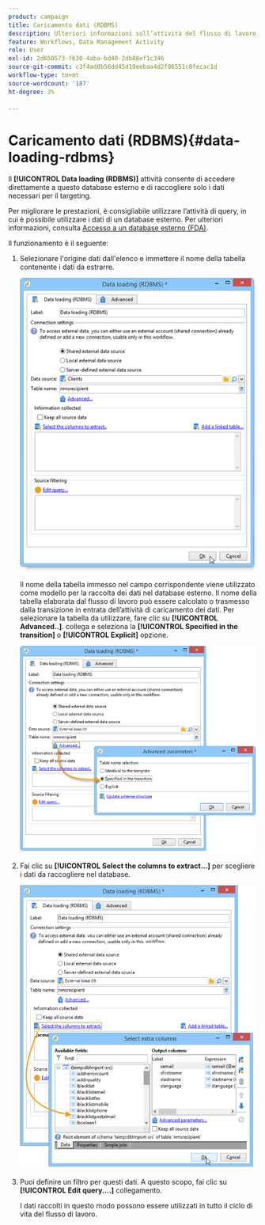 ```yaml
---
product: campaign
title: Caricamento dati (RDBMS)
description: Ulteriori informazioni sull’attività del flusso di lavoro Caricamento dati (RDBMS)
feature: Workflows, Data Management Activity
role: User
exl-id: 2d650573-f630-4aba-bd40-2db88ef1c346
source-git-commit: c3f4ad0b56dd45d19eebaa4d2f06551c8fecac1d
workflow-type: tm+mt
source-wordcount: '187'
ht-degree: 3%

---
```


# Caricamento dati (RDBMS){#data-loading-rdbms}



Il **[!UICONTROL Data loading (RDBMS)]** attività consente di accedere direttamente a questo database esterno e di raccogliere solo i dati necessari per il targeting.

Per migliorare le prestazioni, è consigliabile utilizzare l’attività di query, in cui è possibile utilizzare i dati di un database esterno. Per ulteriori informazioni, consulta [Accesso a un database esterno (FDA)](accessing-an-external-database-fda.md).

Il funzionamento è il seguente:

1. Selezionare l&#39;origine dati dall&#39;elenco e immettere il nome della tabella contenente i dati da estrarre.

   ![](assets/s_advuser_wf_sgbd_sample_1.png)

   Il nome della tabella immesso nel campo corrispondente viene utilizzato come modello per la raccolta dei dati nel database esterno. Il nome della tabella elaborata dal flusso di lavoro può essere calcolato o trasmesso dalla transizione in entrata dell’attività di caricamento dei dati. Per selezionare la tabella da utilizzare, fare clic su **[!UICONTROL Advanced..]**. collega e seleziona la **[!UICONTROL Specified in the transition]** o **[!UICONTROL Explicit]** opzione.

   ![](assets/s_advuser_wf_sgbd_sample_5.png)

1. Fai clic su **[!UICONTROL Select the columns to extract...]** per scegliere i dati da raccogliere nel database.

   ![](assets/s_advuser_wf_sgbd_sample_2.png)

1. Puoi definire un filtro per questi dati. A questo scopo, fai clic su **[!UICONTROL Edit query....]** collegamento.

   I dati raccolti in questo modo possono essere utilizzati in tutto il ciclo di vita del flusso di lavoro.

